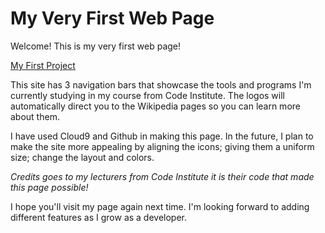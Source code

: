 # My Very First Web Page

Welcome! This is my very first web page!

[My First Project](https://marie-o.github.io/my-first-website/ "Marie's Page")

This site has 3 navigation bars that showcase the tools and programs 
I'm currently studying in my course from Code Institute. The logos will 
automatically direct you to the Wikipedia pages so you can learn more about them.

I have used Cloud9 and Github in making this page. In the future, I plan to make 
the site more appealing by aligning the icons; giving them a uniform size;
change the layout and colors.

*Credits goes to my lecturers from Code Institute it is their code that made this 
page possible!*

I hope you'll visit my page again next time. I'm looking forward to adding different 
features as I grow as a developer.